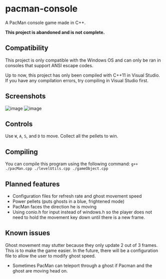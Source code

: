 # pacman-console

A PacMan console game made in C++.

**This project is abandoned and is not complete.**

## Compatibility

This project is only compatible with the Windows OS and can only be ran in consoles that support ANSI escape codes.

Up to now, this project has only been compiled with C++11 in Visual Studio. If you have any compilation errors, try compiling in Visual Studio first.

## Screenshots
![image](https://user-images.githubusercontent.com/98898166/183758714-ceeec88e-f990-4937-a294-409b72c4500a.png)
![image](https://user-images.githubusercontent.com/98898166/183759052-5a02e080-0491-4c30-b749-ae16d7324f2e.png)

## Controls

Use `W`, `A`, `S`, and `D` to move. Collect all the pellets to win.

## Compiling

You can compile this program using the following command: `g++ ./pacMan.cpp ./levelUtils.cpp ./gameObject.cpp`

## Planned features

- Configuration files for refresh rate and ghost movement speed
- Power pellets (puts ghosts in a blue, frightened mode)
- PacMan faces the direction he is moving
- Using conio.h for input instead of windows.h so the player does not need to hold the movement key down until there is a new frame.

## Known issues
Ghost movement may stutter because they only update 2 out of 3 frames. This is to make the game easier. In the future, there will be a configuration file to allow the user to modify ghost speed.

- Sometimes PacMan can teleport through a ghost if Pacman and the ghost are moving head on.
